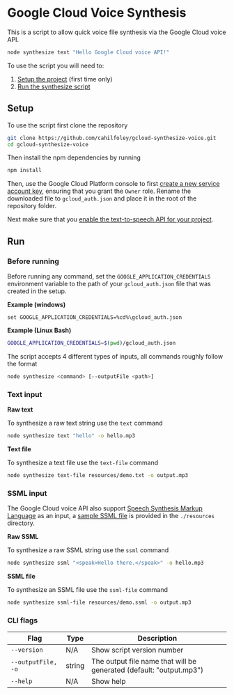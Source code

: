 # Google Cloud Voice Synthesis

This is a script to allow quick voice file synthesis via the Google Cloud voice API.

```sh
node synthesize text "Hello Google Cloud voice API!"
```

To use the script you will need to:

1.  [Setup the project](#Setup) (first time only)
2.  [Run the synthesize script](#Run)

## Setup

To use the script first clone the repository

```sh
git clone https://github.com/cahilfoley/gcloud-synthesize-voice.git
cd gcloud-synthesize-voice
```

Then install the npm dependencies by running

```sh
npm install
```

Then, use the Google Cloud Platform console to first [create a new service account key](https://console.cloud.google.com/apis/credentials/serviceaccountkey), ensuring that you grant the `Owner` role. Rename the downloaded file to `gcloud_auth.json` and place it in the root of the repository folder.

Next make sure that you [enable the text-to-speech API for your project](https://console.cloud.google.com/apis/library/texttospeech.googleapis.com?q=speech).

## Run

### Before running

Before running any command, set the `GOOGLE_APPLICATION_CREDENTIALS` environment variable to the path of your `gcloud_auth.json` file that was created in the setup.

**Example (windows)**
```dos
set GOOGLE_APPLICATION_CREDENTIALS=%cd%\gcloud_auth.json
```

**Example (Linux Bash)**
```sh
GOOGLE_APPLICATION_CREDENTIALS=$(pwd)/gcloud_auth.json
```

The script accepts 4 different types of inputs, all commands roughly follow the format

```sh
node synthesize <command> [--outputFile <path>]
```

### Text input

**Raw text**

To synthesize a raw text string use the `text` command

```sh
node synthesize text "hello" -o hello.mp3
```

**Text file**

To synthesize a text file use the `text-file` command

```sh
node synthesize text-file resources/demo.txt -o output.mp3
```

### SSML input

The Google Cloud voice API also support [Speech Synthesis Markup Language](https://en.wikipedia.org/wiki/Speech_Synthesis_Markup_Language) as an input, a [sample SSML file](resources/demo.ssml) is provided in the `./resources` directory.

**Raw SSML**

To synthesize a raw SSML string use the `ssml` command

```sh
node synthesize ssml "<speak>Hello there.</speak>" -o hello.mp3
```

**SSML file**

To synthesize an SSML file use the `ssml-file` command

```sh
node synthesize ssml-file resources/demo.ssml -o output.mp3
```

### CLI flags

| Flag               | Type   | Description                                                         |
| ------------------ | ------ | ------------------------------------------------------------------- |
| `--version`        | N/A    | Show script version number                                          |
| `--outputFile, -o` | string | The output file name that will be generated (default: "output.mp3") |
| `--help`           | N/A    | Show help                                                           |
